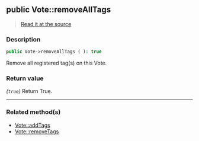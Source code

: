 ## public Vote::removeAllTags

> [Read it at the source](https://github.com/julien-boudry/Condorcet/blob/master/src/Vote.php#L687)

### Description    

```php
public Vote->removeAllTags ( ): true
```

Remove all registered tag(s) on this Vote.
    

### Return value   

*(`true`)* Return True.


---------------------------------------

### Related method(s)      

* [Vote::addTags](/Docs/api-reference/Vote%20Class/Vote--addTags.md)    
* [Vote::removeTags](/Docs/api-reference/Vote%20Class/Vote--removeTags.md)    
